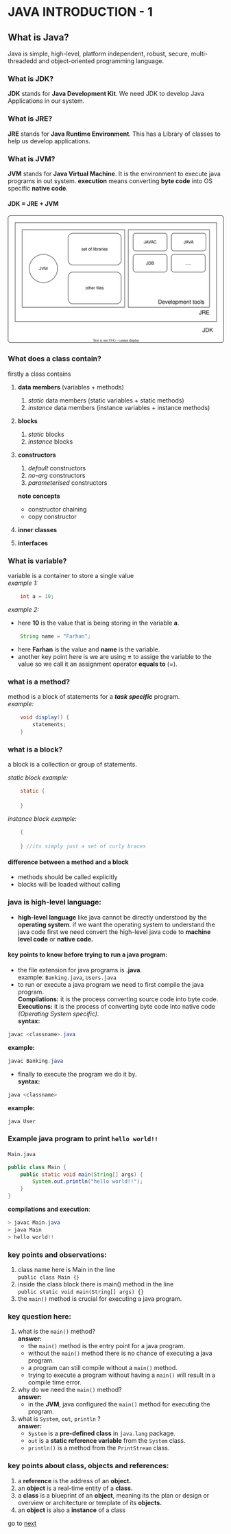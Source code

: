 # JAVA INTRODUCTION - 1  
## What is Java?  
Java is simple, high-level, platform independent, robust, secure, multi-threadedd and object-oriented programming language.

### What is JDK?  
**JDK** stands for **Java Development Kit**. We need JDK to develop Java Applications in our system.  
### What is JRE?  
**JRE** stands for **Java Runtime Environment**. This has a Library of classes to help us develop applications.  
### What is JVM?  
**JVM** stands for **Java Virtual Machine**. It is the environment to execute java programs in out system. **execution** means converting **byte code** into OS specific **native code**.  
#### JDK = JRE + JVM  
![java structure](./assets/architecture.svg)  
### What does a class contain?
firstly a  class contains 
1. **data members** (variables + methods)
    1. *static* data members (static variables + static methods)
    2. *instance* data members (instance variables + instance methods)
2. **blocks**
    1. *static* blocks
    2. *instance* blocks
3. **constructors**
    1. *default* constructors
    2. *no-arg* constructors 
    3. *parameterised* constructors

    **note concepts**
    - constructor chaining
    - copy constructor
4. **inner classes**
5. **interfaces**  
### What is variable?
variable is a container to store a single value  
*example 1:*
```java
    int a = 10;
```  
*example 2:*
- here **10** is the value that is being storing in the variable **a**.
```java
    String name = "Farhan";
```
- here **Farhan** is the value and **name** is the variable.
- another key point here is we are using **=** to assige the variable to the value so we call it an assignment operator **equals to** (=).  
### what is a method?
method is a block of statements for a ***task specific*** program.  
*example:*
```java
    void display() {
        statements;
    }
```  
### what is a block?
a block is a collection or group of statements.

*static block example:*
```java
    static {

    }
```  
*instance block example:*
```java
    {
        
    } //its simply just a set of curly braces 
```  
#### difference between a method and a block 
- methods should be called explicitly
- blocks will be loaded without calling  
### java is high-level language:
- **high-level language** like java cannot be directly understood by the **operating system**. if we want the operating system to understand the java code first we need convert the high-level java code to **machine level code** or **native code.**  

#### key points to know before trying to run a java program:
- the file extension for java programs is **.java**.  
example: ```Banking.java```, ```Users.java``` 
- to run or execute a java program we need to first compile the java program.  
**Compilations:** it is the process converting source code into byte code.  
**Executions:** it is the process of converting byte code into native code *(Operating System specific)*.  
**syntax:**  
```java
javac <classname>.java
```
**example:**
```java
javac Banking.java
```  
- finally to execute the program we do it by.  
**syntax:**
```java
java <classname>
```  
**example:**
```java
java User
```

### Example java program to print `hello world!!`  
`Main.java`
```java
public class Main {
    public static void main(String[] args) {
        System.out.println("hello world!!");
    }
}
```

**compilations and execution**:
```java
> javac Main.java
> java Main
> hello world!!
```  
### key points and observations: 
1. class name here is Main in the line  
`public class Main {}`
2. inside the class block there is main() method in the line  
`public static void main(String[] args) {}` 
3. the `main()` method is crucial for executing a java program.

### key question here:  
1. what is the `main()` method?  
**answer:**  
    - the `main()` method is the entry point for a java program.   
    - without the `main()` method there is no chance of executing a java program.  
    - a program can still compile without a `main()` method.  
    - trying to execute a program without having a `main()` will result in a compile time error.  
2. why do we need the `main()` method?  
**answer:**
    - in the **JVM**, java configured the `main()` method for executing the program. 
3. what is  `System`, `out`, `println` ?  
**answer:**
    - `System` is a **pre-defined class** in `java.lang` package.
    - `out` is a **static reference variable** from the `System` class.
    - `println()` is a method from the `PrintStream` class.

### key points about class, objects and references:
1. a **reference** is the address of an **object.**
2. an **object** is a real-time entity of a **class.** 
3. a **class** is a blueprint of an **object**, meaning its the plan or design or overview or architecture or template of its **objects.** 
4. an **object** is also a **instance** of a class

go to [next](javaintroduction2.md)

